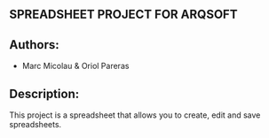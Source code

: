 ## SPREADSHEET PROJECT FOR ARQSOFT
## Authors:
- Marc Micolau & Oriol Pareras

## Description:
This project is a spreadsheet that allows you to create, edit and save spreadsheets.

